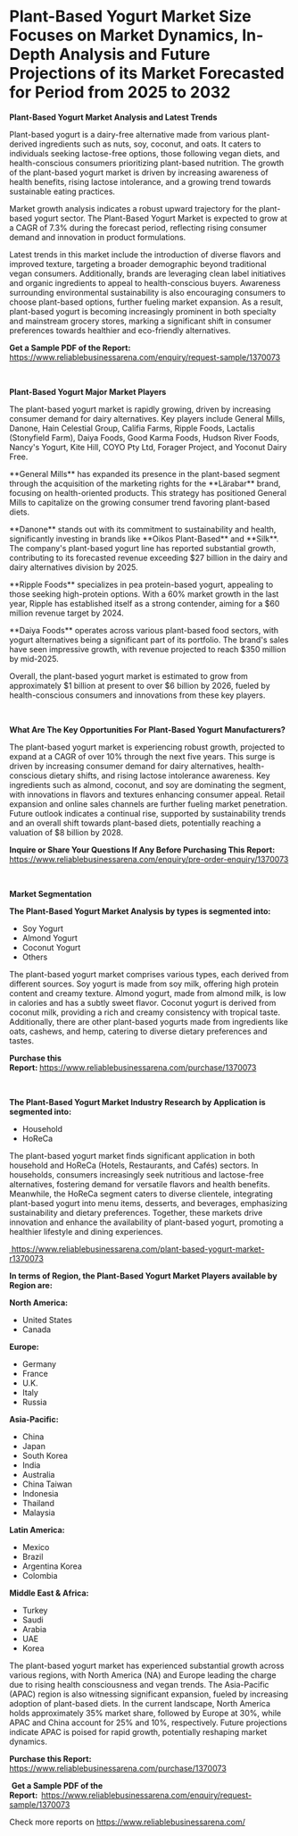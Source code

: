 <p><h1>Plant-Based Yogurt Market Size Focuses on Market Dynamics, In-Depth Analysis and Future Projections of its Market Forecasted for Period from 2025 to 2032</h1></p><p><strong>Plant-Based Yogurt Market Analysis and Latest Trends</strong></p>
<p><p>Plant-based yogurt is a dairy-free alternative made from various plant-derived ingredients such as nuts, soy, coconut, and oats. It caters to individuals seeking lactose-free options, those following vegan diets, and health-conscious consumers prioritizing plant-based nutrition. The growth of the plant-based yogurt market is driven by increasing awareness of health benefits, rising lactose intolerance, and a growing trend towards sustainable eating practices.</p><p>Market growth analysis indicates a robust upward trajectory for the plant-based yogurt sector. The Plant-Based Yogurt Market is expected to grow at a CAGR of 7.3% during the forecast period, reflecting rising consumer demand and innovation in product formulations. </p><p>Latest trends in this market include the introduction of diverse flavors and improved texture, targeting a broader demographic beyond traditional vegan consumers. Additionally, brands are leveraging clean label initiatives and organic ingredients to appeal to health-conscious buyers. Awareness surrounding environmental sustainability is also encouraging consumers to choose plant-based options, further fueling market expansion. As a result, plant-based yogurt is becoming increasingly prominent in both specialty and mainstream grocery stores, marking a significant shift in consumer preferences towards healthier and eco-friendly alternatives.</p></p>
<p><strong>Get a Sample PDF of the Report:&nbsp;</strong> <a href="https://www.reliablebusinessarena.com/enquiry/request-sample/1370073?utm_campaign=3192&utm_medium=2&utm_source=Github&utm_content=ia&utm_term=22032025&utm_id=plant-based-yogurt">https://www.reliablebusinessarena.com/enquiry/request-sample/1370073</a></p>
<p>&nbsp;</p>
<p><strong>Plant-Based Yogurt Major Market Players</strong></p>
<p><p>The plant-based yogurt market is rapidly growing, driven by increasing consumer demand for dairy alternatives. Key players include General Mills, Danone, Hain Celestial Group, Califia Farms, Ripple Foods, Lactalis (Stonyfield Farm), Daiya Foods, Good Karma Foods, Hudson River Foods, Nancy's Yogurt, Kite Hill, COYO Pty Ltd, Forager Project, and Yoconut Dairy Free.</p><p>**General Mills** has expanded its presence in the plant-based segment through the acquisition of the marketing rights for the **Lärabar** brand, focusing on health-oriented products. This strategy has positioned General Mills to capitalize on the growing consumer trend favoring plant-based diets.</p><p>**Danone** stands out with its commitment to sustainability and health, significantly investing in brands like **Oikos Plant-Based** and **Silk**. The company's plant-based yogurt line has reported substantial growth, contributing to its forecasted revenue exceeding $27 billion in the dairy and dairy alternatives division by 2025.</p><p>**Ripple Foods** specializes in pea protein-based yogurt, appealing to those seeking high-protein options. With a 60% market growth in the last year, Ripple has established itself as a strong contender, aiming for a $60 million revenue target by 2024.</p><p>**Daiya Foods** operates across various plant-based food sectors, with yogurt alternatives being a significant part of its portfolio. The brand's sales have seen impressive growth, with revenue projected to reach $350 million by mid-2025.</p><p>Overall, the plant-based yogurt market is estimated to grow from approximately $1 billion at present to over $6 billion by 2026, fueled by health-conscious consumers and innovations from these key players.</p></p>
<p>&nbsp;</p>
<p><strong>What Are The Key Opportunities For Plant-Based Yogurt Manufacturers?</strong></p>
<p><p>The plant-based yogurt market is experiencing robust growth, projected to expand at a CAGR of over 10% through the next five years. This surge is driven by increasing consumer demand for dairy alternatives, health-conscious dietary shifts, and rising lactose intolerance awareness. Key ingredients such as almond, coconut, and soy are dominating the segment, with innovations in flavors and textures enhancing consumer appeal. Retail expansion and online sales channels are further fueling market penetration. Future outlook indicates a continual rise, supported by sustainability trends and an overall shift towards plant-based diets, potentially reaching a valuation of $8 billion by 2028.</p></p>
<p><strong>Inquire or Share Your Questions If Any Before Purchasing This Report:</strong> <a href="https://www.reliablebusinessarena.com/enquiry/pre-order-enquiry/1370073?utm_campaign=3192&utm_medium=2&utm_source=Github&utm_content=ia&utm_term=22032025&utm_id=plant-based-yogurt">https://www.reliablebusinessarena.com/enquiry/pre-order-enquiry/1370073</a></p>
<p>&nbsp;</p>
<p><strong>Market Segmentation</strong></p>
<p><strong>The Plant-Based Yogurt Market Analysis by types is segmented into:</strong></p>
<p><ul><li>Soy Yogurt</li><li>Almond Yogurt</li><li>Coconut Yogurt</li><li>Others</li></ul></p>
<p><p>The plant-based yogurt market comprises various types, each derived from different sources. Soy yogurt is made from soy milk, offering high protein content and creamy texture. Almond yogurt, made from almond milk, is low in calories and has a subtly sweet flavor. Coconut yogurt is derived from coconut milk, providing a rich and creamy consistency with tropical taste. Additionally, there are other plant-based yogurts made from ingredients like oats, cashews, and hemp, catering to diverse dietary preferences and tastes.</p></p>
<p><strong>Purchase this Report:&nbsp;</strong><a href="https://www.reliablebusinessarena.com/purchase/1370073?utm_campaign=3192&utm_medium=2&utm_source=Github&utm_content=ia&utm_term=22032025&utm_id=plant-based-yogurt">https://www.reliablebusinessarena.com/purchase/1370073</a></p>
<p>&nbsp;</p>
<p><strong>The Plant-Based Yogurt Market Industry Research by Application is segmented into:</strong></p>
<p><ul><li>Household</li><li>HoReCa</li></ul></p>
<p><p>The plant-based yogurt market finds significant application in both household and HoReCa (Hotels, Restaurants, and Cafés) sectors. In households, consumers increasingly seek nutritious and lactose-free alternatives, fostering demand for versatile flavors and health benefits. Meanwhile, the HoReCa segment caters to diverse clientele, integrating plant-based yogurt into menu items, desserts, and beverages, emphasizing sustainability and dietary preferences. Together, these markets drive innovation and enhance the availability of plant-based yogurt, promoting a healthier lifestyle and dining experiences.</p></p>
<p><a href="https://www.reliablebusinessarena.com/plant-based-yogurt-market-r1370073?utm_campaign=3192&utm_medium=2&utm_source=Github&utm_content=ia&utm_term=22032025&utm_id=plant-based-yogurt">&nbsp;https://www.reliablebusinessarena.com/plant-based-yogurt-market-r1370073</a></p>
<p><strong>In terms of Region, the Plant-Based Yogurt Market Players available by Region are:</strong></p>
<p>
    <p> <strong> North America: </strong>
        <ul>
            <li>United States</li>
            <li>Canada</li>
        </ul>
        </p> 
    <p> <strong> Europe: </strong>
        <ul>
            <li>Germany</li>
            <li>France</li>
            <li>U.K.</li>
            <li>Italy</li>
            <li>Russia</li>
        </ul>
        </p> 
    <p> <strong> Asia-Pacific: </strong>
        <ul>
            <li>China</li>
            <li>Japan</li>
            <li>South Korea</li>
            <li>India</li>
            <li>Australia</li>
            <li>China Taiwan</li>
            <li>Indonesia</li>
            <li>Thailand</li>
            <li>Malaysia</li>
        </ul>
        </p> 
    <p> <strong> Latin America: </strong>
        <ul>
            <li>Mexico</li>
            <li>Brazil</li>
            <li>Argentina Korea</li>
            <li>Colombia</li>
        </ul>
        </p> 
    <p> <strong> Middle East & Africa: </strong>
        <ul>
            <li>Turkey</li>
            <li>Saudi</li>
            <li>Arabia</li>
            <li>UAE</li>
            <li>Korea</li>
        </ul>
    </p>
    </p>
<p><p>The plant-based yogurt market has experienced substantial growth across various regions, with North America (NA) and Europe leading the charge due to rising health consciousness and vegan trends. The Asia-Pacific (APAC) region is also witnessing significant expansion, fueled by increasing adoption of plant-based diets. In the current landscape, North America holds approximately 35% market share, followed by Europe at 30%, while APAC and China account for 25% and 10%, respectively. Future projections indicate APAC is poised for rapid growth, potentially reshaping market dynamics.</p></p>
<p><strong>Purchase this Report: </strong><a href="https://www.reliablebusinessarena.com/purchase/1370073?utm_campaign=3192&utm_medium=2&utm_source=Github&utm_content=ia&utm_term=22032025&utm_id=plant-based-yogurt">https://www.reliablebusinessarena.com/purchase/1370073</a></p>
<p>&nbsp;<strong>Get a Sample PDF of the Report:&nbsp;&nbsp;</strong><a href="https://www.reliablebusinessarena.com/enquiry/request-sample/1370073?utm_campaign=3192&utm_medium=2&utm_source=Github&utm_content=ia&utm_term=22032025&utm_id=plant-based-yogurt">https://www.reliablebusinessarena.com/enquiry/request-sample/1370073</a></p>
<p><strong></strong></p>
<p>Check more reports on <a href="https://www.reliablebusinessarena.com/?utm_campaign=3192&utm_medium=2&utm_source=Github&utm_content=ia&utm_term=22032025&utm_id=plant-based-yogurt">https://www.reliablebusinessarena.com/</a></p>